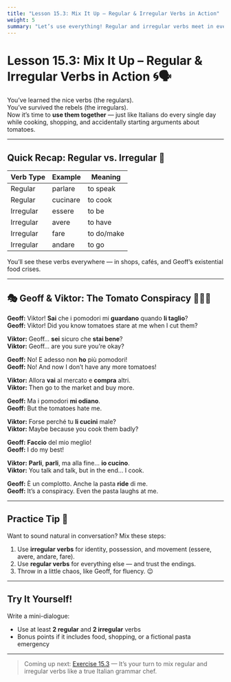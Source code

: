 ```yaml
---
title: "Lesson 15.3: Mix It Up – Regular & Irregular Verbs in Action"
weight: 5
summary: "Let’s use everything! Regular and irregular verbs meet in everyday Italian dialogues — featuring Geoff, Viktor, and the great tomato conspiracy."
---
```


# Lesson 15.3: Mix It Up – Regular & Irregular Verbs in Action 🌀🗣️

You’ve learned the nice verbs (the regulars).  
You’ve survived the rebels (the irregulars).  
Now it’s time to **use them together** — just like Italians do every single day while cooking, shopping, and accidentally starting arguments about tomatoes.

---

## Quick Recap: Regular vs. Irregular 🍝

| Verb Type  | Example     | Meaning         |
|------------|-------------|-----------------|
| Regular    | parlare     | to speak        |
| Regular    | cucinare    | to cook         |
| Irregular  | essere      | to be           |
| Irregular  | avere       | to have         |
| Irregular  | fare        | to do/make      |
| Irregular  | andare      | to go           |

You’ll see these verbs everywhere — in shops, cafés, and Geoff’s existential food crises.

---

## 🎭 Geoff & Viktor: The Tomato Conspiracy 🍅🕵️‍♂️

**Geoff:** Viktor! **Sai** che i pomodori mi **guardano** quando **li taglio**?  
**Geoff:** Viktor! Did you know tomatoes stare at me when I cut them?

**Viktor:** Geoff... **sei** sicuro che **stai bene**?  
**Viktor:** Geoff... are you sure you’re okay?

**Geoff:** No! E adesso non **ho** più pomodori!  
**Geoff:** No! And now I don’t have any more tomatoes!

**Viktor:** Allora **vai** al mercato e **compra** altri.  
**Viktor:** Then go to the market and buy more.

**Geoff:** Ma i pomodori **mi odiano**.  
**Geoff:** But the tomatoes hate me.

**Viktor:** Forse perché tu **li cucini** male?  
**Viktor:** Maybe because you cook them badly?

**Geoff:** **Faccio** del mio meglio!  
**Geoff:** I do my best!

**Viktor:** **Parli**, **parli**, ma alla fine... **io cucino**.  
**Viktor:** You talk and talk, but in the end... I cook.

**Geoff:** È un complotto. Anche la pasta **ride** di me.  
**Geoff:** It’s a conspiracy. Even the pasta laughs at me.

---

## Practice Tip 🧠

Want to sound natural in conversation? Mix these steps:

1. Use **irregular verbs** for identity, possession, and movement (essere, avere, andare, fare).
2. Use **regular verbs** for everything else — and trust the endings.
3. Throw in a little chaos, like Geoff, for fluency. 😉

---

## Try It Yourself!

Write a mini-dialogue:
- Use at least **2 regular** and **2 irregular** verbs
- Bonus points if it includes food, shopping, or a fictional pasta emergency

---

> Coming up next: [Exercise 15.3](../exercise15.3/) — It’s your turn to mix regular and irregular verbs like a true Italian grammar chef.
